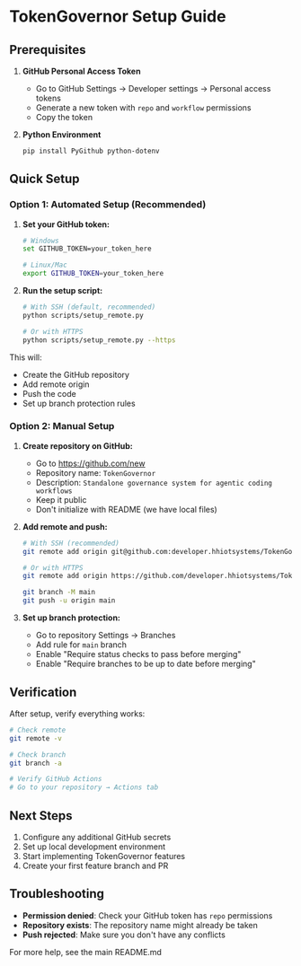 # TokenGovernor Setup Guide

## Prerequisites

1. **GitHub Personal Access Token**
   - Go to GitHub Settings → Developer settings → Personal access tokens
   - Generate a new token with `repo` and `workflow` permissions
   - Copy the token

2. **Python Environment**
   ```bash
   pip install PyGithub python-dotenv
   ```

## Quick Setup

### Option 1: Automated Setup (Recommended)

1. **Set your GitHub token:**
   ```bash
   # Windows
   set GITHUB_TOKEN=your_token_here
   
   # Linux/Mac
   export GITHUB_TOKEN=your_token_here
   ```

2. **Run the setup script:**
   ```bash
   # With SSH (default, recommended)
   python scripts/setup_remote.py
   
   # Or with HTTPS
   python scripts/setup_remote.py --https
   ```

This will:
- Create the GitHub repository
- Add remote origin
- Push the code
- Set up branch protection rules

### Option 2: Manual Setup

1. **Create repository on GitHub:**
   - Go to https://github.com/new
   - Repository name: `TokenGovernor`
   - Description: `Standalone governance system for agentic coding workflows`
   - Keep it public
   - Don't initialize with README (we have local files)

2. **Add remote and push:**
   ```bash
   # With SSH (recommended)
   git remote add origin git@github.com:developer.hhiotsystems/TokenGovernor.git
   
   # Or with HTTPS
   git remote add origin https://github.com/developer.hhiotsystems/TokenGovernor.git
   
   git branch -M main
   git push -u origin main
   ```

3. **Set up branch protection:**
   - Go to repository Settings → Branches
   - Add rule for `main` branch
   - Enable "Require status checks to pass before merging"
   - Enable "Require branches to be up to date before merging"

## Verification

After setup, verify everything works:

```bash
# Check remote
git remote -v

# Check branch
git branch -a

# Verify GitHub Actions
# Go to your repository → Actions tab
```

## Next Steps

1. Configure any additional GitHub secrets
2. Set up local development environment
3. Start implementing TokenGovernor features
4. Create your first feature branch and PR

## Troubleshooting

- **Permission denied**: Check your GitHub token has `repo` permissions
- **Repository exists**: The repository name might already be taken
- **Push rejected**: Make sure you don't have any conflicts

For more help, see the main README.md